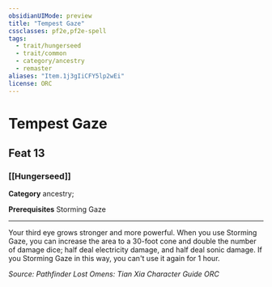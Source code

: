 ```yaml
---
obsidianUIMode: preview
title: "Tempest Gaze"
cssclasses: pf2e,pf2e-spell
tags:
  - trait/hungerseed
  - trait/common
  - category/ancestry
  - remaster
aliases: "Item.1j3gIiCFY5lp2wEi"
license: ORC
---
```

# Tempest Gaze
## Feat 13
### [[Hungerseed]]

**Category** ancestry; 



**Prerequisites** Storming Gaze
* * *
Your third eye grows stronger and more powerful. When you use Storming Gaze, you can increase the area to a 30-foot cone and double the number of damage dice; half deal electricity damage, and half deal sonic damage. If you Storming Gaze in this way, you can't use it again for 1 hour.

*Source: Pathfinder Lost Omens: Tian Xia Character Guide*
*ORC*